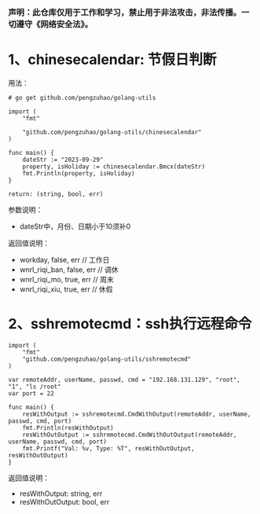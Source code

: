 ### 声明：此仓库仅用于工作和学习，禁止用于非法攻击，非法传播。一切遵守《网络安全法》。
# 1、chinesecalendar: 节假日判断
用法： 
```
# go get github.com/pengzuhao/golang-utils
```

```
import (
	"fmt"

	"github.com/pengzuhao/golang-utils/chinesecalendar"
)

func main() {
	dateStr := "2023-09-29"
	property, isHoliday := chinesecalendar.Bmcx(dateStr)
	fmt.Println(property, isHoliday)
}
```
```
return: (string, bool, err)
```
参数说明：
- dateStr中，月份、日期小于10须补0

返回值说明：
- workday, false, err           // 工作日
- wnrl_riqi_ban, false, err     // 调休
- wnrl_riqi_mo, true, err       // 周末
- wnrl_riqi_xiu, true, err      // 休假
##
# 2、sshremotecmd：ssh执行远程命令
```
import (
	"fmt"
	"github.com/pengzuhao/golang-utils/sshremotecmd"
)

var remoteAddr, userName, passwd, cmd = "192.168.131.129", "root", "1", "ls /root"
var port = 22

func main() {
	resWithOutput := sshremotecmd.CmdWithOutput(remoteAddr, userName, passwd, cmd, port)
	fmt.Println(resWithOutput)
	resWithOutOutput := sshremotecmd.CmdWithOutOutput(remoteAddr, userName, passwd, cmd, port)
	fmt.Printf("Val: %v, Type: %T", resWithOutOutput, resWithOutOutput)
}

```
返回值说明：
- resWithOutput: string, err
- resWithOutOutput: bool, err